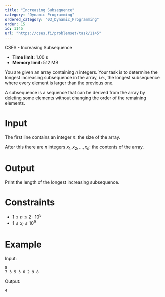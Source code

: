 ```yaml
---
title: "Increasing Subsequence"
category: "Dynamic Programming"
ordered_category: "03_Dynamic_Programming"
order: 15
id: 1145
url: "https://cses.fi/problemset/task/1145"
---
```


CSES - Increasing Subsequence

  * **Time limit:** 1.00 s
  * **Memory limit:** 512 MB

You are given an array containing $n$ integers. Your task is to determine the
longest increasing subsequence in the array, i.e., the longest subsequence
where every element is larger than the previous one.

A subsequence is a sequence that can be derived from the array by deleting
some elements without changing the order of the remaining elements.

# Input

The first line contains an integer $n$: the size of the array.

After this there are $n$ integers $x_1,x_2,\ldots,x_n$: the contents of the
array.

# Output

Print the length of the longest increasing subsequence.

# Constraints

  * $1 \le n \le 2 \cdot 10^5$
  * $1 \le x_i \le 10^9$

# Example

Input:

    
    
    8
    7 3 5 3 6 2 9 8
    

Output:

    
    
    4
    

